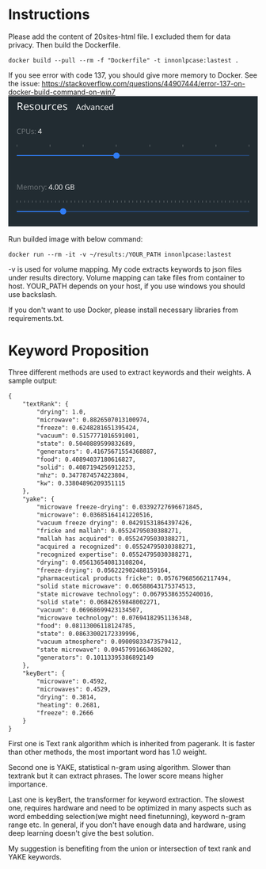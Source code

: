 # Instructions
Please add the content of 20sites-html file. I excluded them for data privacy. Then build the Dockerfile.

```
docker build --pull --rm -f "Dockerfile" -t innonlpcase:lastest .
```

If you see error with code 137, you should give more memory to Docker. See the issue: https://stackoverflow.com/questions/44907444/error-137-on-docker-build-command-on-win7
![alt text](dockerResource.png)

Run builded image with below command:

```
docker run --rm -it -v ~/results:/YOUR_PATH innonlpcase:lastest
```
-v is used for volume mapping. My code extracts keywords to json files under results directory. Volume mapping can take files from container to host. YOUR_PATH depends on your host, if you use windows you should use backslash.

If you don't want to use Docker, please install necessary libraries from requirements.txt.

# Keyword Proposition

Three different methods are used to extract keywords and their weights. A sample output:
```
{
    "textRank": {
        "drying": 1.0,
        "microwave": 0.8826507013100974,
        "freeze": 0.6248281651395424,
        "vacuum": 0.5157771016591001,
        "state": 0.5040889599832689,
        "generators": 0.41675671554368887,
        "food": 0.40894037180616827,
        "solid": 0.4087194256912253,
        "mhz": 0.3477874574223804,
        "kw": 0.33804896209351115
    },
    "yake": {
        "microwave freeze-drying": 0.03392727696671845,
        "microwave": 0.03685164141220516,
        "vacuum freeze drying": 0.04291531864397426,
        "fricke and mallah": 0.05524795030388271,
        "mallah has acquired": 0.05524795030388271,
        "acquired a recognized": 0.05524795030388271,
        "recognized expertise": 0.05524795030388271,
        "drying": 0.056136540813108204,
        "freeze-drying": 0.056222902488159164,
        "pharmaceutical products fricke": 0.057679685662117494,
        "solid state microwave": 0.06588643175374513,
        "state microwave technology": 0.06795386355240016,
        "solid state": 0.06842659848002271,
        "vacuum": 0.06968699423134507,
        "microwave technology": 0.07694182951136348,
        "food": 0.08113006118124785,
        "state": 0.08633002172339996,
        "vacuum atmosphere": 0.09009833473579412,
        "state microwave": 0.09457991663486202,
        "generators": 0.10113395386892149
    },
    "keyBert": {
        "microwave": 0.4592,
        "microwaves": 0.4529,
        "drying": 0.3814,
        "heating": 0.2681,
        "freeze": 0.2666
    }
}
```

 First one is Text rank algorithm which is inherited from pagerank. It is faster than other methods, the most important word has 1.0 weight.

 Second one is YAKE, statistical n-gram using algorithm. Slower than textrank but it can extract phrases. The lower score means higher importance.

 Last one is keyBert, the transformer for keyword extraction. The slowest one, requires hardware and need to be optimized in many aspects such as word embedding selection(we might need finetunning), keyword n-gram range etc. In general, if you don't have enough data and hardware, using deep learning doesn't give the best solution.

 My suggestion is benefiting from the union or intersection of text rank and YAKE keywords.
